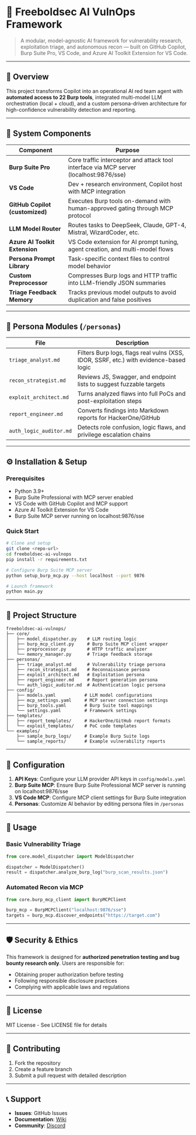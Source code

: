 # 🔐 Freeboldsec AI VulnOps Framework

> A modular, model-agnostic AI framework for vulnerability research, exploitation triage, and autonomous recon — built on GitHub Copilot, Burp Suite Pro, VS Code, and Azure AI Toolkit Extension for VS Code.

---

## 🚀 Overview

This project transforms Copilot into an operational AI red team agent with **automated access to 22 Burp tools**, integrated multi-model LLM orchestration (local + cloud), and a custom persona-driven architecture for high-confidence vulnerability detection and reporting.

---

## 🧠 System Components

| Component         | Purpose |
|------------------|---------|
| **Burp Suite Pro** | Core traffic interceptor and attack tool interface via MCP server (localhost:9876/sse) |
| **VS Code**        | Dev + research environment, Copilot host with MCP integration |
| **GitHub Copilot (customized)** | Executes Burp tools on-demand with human-approved gating through MCP protocol |
| **LLM Model Router** | Routes tasks to DeepSeek, Claude, GPT-4, Mistral, WizardCoder, etc. |
| **Azure AI Toolkit Extension** | VS Code extension for AI prompt tuning, agent creation, and multi-model flows |
| **Persona Prompt Library** | Task-specific context files to control model behavior |
| **Custom Preprocessor** | Compresses Burp logs and HTTP traffic into LLM-friendly JSON summaries |
| **Triage Feedback Memory** | Tracks previous model outputs to avoid duplication and false positives |

---

## 🧩 Persona Modules (`/personas`)

| File | Description |
|------|-------------|
| `triage_analyst.md` | Filters Burp logs, flags real vulns (XSS, IDOR, SSRF, etc.) with evidence-based logic |
| `recon_strategist.md` | Reviews JS, Swagger, and endpoint lists to suggest fuzzable targets |
| `exploit_architect.md` | Turns analyzed flaws into full PoCs and post-exploitation steps |
| `report_engineer.md` | Converts findings into Markdown reports for HackerOne/GitHub |
| `auth_logic_auditor.md` | Detects role confusion, logic flaws, and privilege escalation chains |

---

## ⚙️ Installation & Setup

### Prerequisites

- Python 3.9+
- Burp Suite Professional with MCP server enabled
- VS Code with GitHub Copilot and MCP support
- Azure AI Toolkit Extension for VS Code
- Burp Suite MCP server running on localhost:9876/sse

### Quick Start

```bash
# Clone and setup
git clone <repo-url>
cd freeboldsec-ai-vulnops
pip install -r requirements.txt

# Configure Burp Suite MCP server
python setup_burp_mcp.py --host localhost --port 9876

# Launch framework
python main.py
```

---

## 📁 Project Structure

```
freeboldsec-ai-vulnops/
├── core/
│   ├── model_dispatcher.py    # LLM routing logic
│   ├── burp_mcp_client.py     # Burp Suite MCP client wrapper
│   ├── preprocessor.py        # HTTP traffic analyzer
│   └── memory_manager.py      # Triage feedback storage
├── personas/
│   ├── triage_analyst.md      # Vulnerability triage persona
│   ├── recon_strategist.md    # Reconnaissance persona
│   ├── exploit_architect.md   # Exploitation persona
│   ├── report_engineer.md     # Report generation persona
│   └── auth_logic_auditor.md  # Authentication logic persona
├── config/
│   ├── models.yaml           # LLM model configurations
│   ├── mcp_settings.yaml     # MCP server connection settings
│   ├── burp_tools.yaml       # Burp Suite tool mappings
│   └── settings.yaml         # Framework settings
├── templates/
│   ├── report_templates/     # HackerOne/GitHub report formats
│   └── exploit_templates/    # PoC code templates
└── examples/
    ├── sample_burp_logs/     # Example Burp Suite logs
    └── sample_reports/       # Example vulnerability reports
```

---

## 🔧 Configuration

1. **API Keys**: Configure your LLM provider API keys in `config/models.yaml`
2. **Burp Suite MCP**: Ensure Burp Suite Professional MCP server is running on localhost:9876/sse
3. **VS Code MCP**: Configure MCP client settings for Burp Suite integration
4. **Personas**: Customize AI behavior by editing persona files in `/personas`

---

## 🚦 Usage

### Basic Vulnerability Triage

```python
from core.model_dispatcher import ModelDispatcher

dispatcher = ModelDispatcher()
result = dispatcher.analyze_burp_log("burp_scan_results.json")
```

### Automated Recon via MCP

```python
from core.burp_mcp_client import BurpMCPClient

burp_mcp = BurpMCPClient("localhost:9876/sse")
targets = burp_mcp.discover_endpoints("https://target.com")
```

---

## 🛡️ Security & Ethics

This framework is designed for **authorized penetration testing and bug bounty research only**. Users are responsible for:
- Obtaining proper authorization before testing
- Following responsible disclosure practices  
- Complying with applicable laws and regulations

---

## 📜 License

MIT License - See LICENSE file for details

---

## 🤝 Contributing

1. Fork the repository
2. Create a feature branch
3. Submit a pull request with detailed description

---

## 📞 Support

- **Issues**: GitHub Issues
- **Documentation**: [Wiki](link-to-wiki)
- **Community**: [Discord](link-to-discord)
